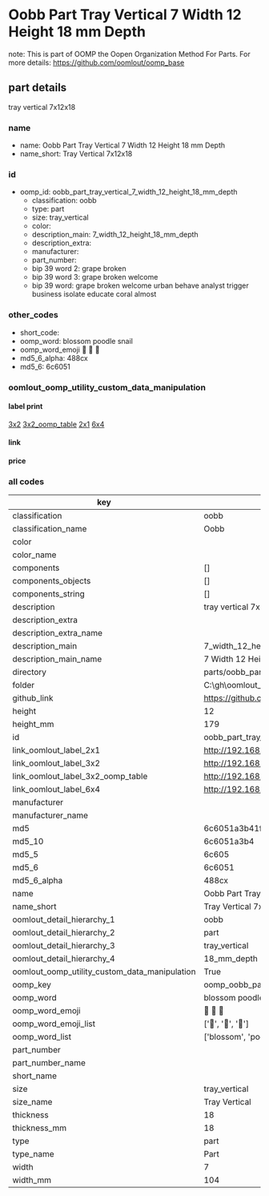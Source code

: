 # Oobb Part Tray Vertical 7 Width 12 Height 18 mm Depth  

note: This is part of OOMP the Oopen Organization Method For Parts. For more details: https://github.com/oomlout/oomp_base

##  part details
  



tray vertical 7x12x18



### name
* name: Oobb Part Tray Vertical 7 Width 12 Height 18 mm Depth
* name_short: Tray Vertical 7x12x18 
### id
* oomp_id: oobb_part_tray_vertical_7_width_12_height_18_mm_depth
  * classification: oobb
  * type: part
  * size: tray_vertical
  * color: 
  * description_main: 7_width_12_height_18_mm_depth
  * description_extra: 
  * manufacturer: 
  * part_number: 
  * bip 39 word 2: grape broken
  * bip 39 word 3: grape broken welcome
  * bip 39 word: grape broken welcome urban behave analyst trigger business isolate educate coral almost

### other_codes
* short_code: 
* oomp_word: blossom poodle snail
* oomp_word_emoji :blossom: :poodle: :snail:
* md5_6_alpha: 488cx
* md5_6: 6c6051






### oomlout_oomp_utility_custom_data_manipulation
#### label print
[3x2](http://192.168.1.245:1112/?label=oomp%20488cx)
[3x2_oomp_table](http://192.168.1.108:1112/?label=oomp%20488cx)
[2x1](http://192.168.1.242:1112/?label=oomp%20488cx)
[6x4](http://192.168.1.55:1112/?label=oomp%20488cx)    

#### link

                              

#### price







### all codes 
| key | value |  
| --- | --- |  
| classification | oobb |  
| classification_name | Oobb |  
| color |  |  
| color_name |  |  
| components | [] |  
| components_objects | [] |  
| components_string | [] |  
| description | tray vertical 7x12x18 |  
| description_extra |  |  
| description_extra_name |  |  
| description_main | 7_width_12_height_18_mm_depth |  
| description_main_name | 7 Width 12 Height 18 mm Depth |  
| directory | parts/oobb_part_tray_vertical_7_width_12_height_18_mm_depth |  
| folder | C:\gh\oomlout_oobb_version_4_generated_parts\parts\oobb_part_tray_vertical_7_width_12_height_18_mm_depth |  
| github_link | https://github.com/oomlout/oomlout_oomp_part_src/tree/main/parts/oobb_part_tray_vertical_7_width_12_height_18_mm_depth |  
| height | 12 |  
| height_mm | 179 |  
| id | oobb_part_tray_vertical_7_width_12_height_18_mm_depth |  
| link_oomlout_label_2x1 | http://192.168.1.242:1112/?label=oomp%20488cx |  
| link_oomlout_label_3x2 | http://192.168.1.245:1112/?label=oomp%20488cx |  
| link_oomlout_label_3x2_oomp_table | http://192.168.1.108:1112/?label=oomp%20488cx |  
| link_oomlout_label_6x4 | http://192.168.1.55:1112/?label=oomp%20488cx |  
| manufacturer |  |  
| manufacturer_name |  |  
| md5 | 6c6051a3b41f1d10210a3ef5f287232e |  
| md5_10 | 6c6051a3b4 |  
| md5_5 | 6c605 |  
| md5_6 | 6c6051 |  
| md5_6_alpha | 488cx |  
| name | Oobb Part Tray Vertical 7 Width 12 Height 18 mm Depth |  
| name_short | Tray Vertical 7x12x18  |  
| oomlout_detail_hierarchy_1 | oobb |  
| oomlout_detail_hierarchy_2 | part |  
| oomlout_detail_hierarchy_3 | tray_vertical |  
| oomlout_detail_hierarchy_4 | 18_mm_depth |  
| oomlout_oomp_utility_custom_data_manipulation | True |  
| oomp_key | oomp_oobb_part_tray_vertical_7_width_12_height_18_mm_depth |  
| oomp_word | blossom poodle snail |  
| oomp_word_emoji | :blossom: :poodle: :snail: |  
| oomp_word_emoji_list | [':blossom:', ':poodle:', ':snail:'] |  
| oomp_word_list | ['blossom', 'poodle', 'snail'] |  
| part_number |  |  
| part_number_name |  |  
| short_name |  |  
| size | tray_vertical |  
| size_name | Tray Vertical |  
| thickness | 18 |  
| thickness_mm | 18 |  
| type | part |  
| type_name | Part |  
| width | 7 |  
| width_mm | 104 |  

